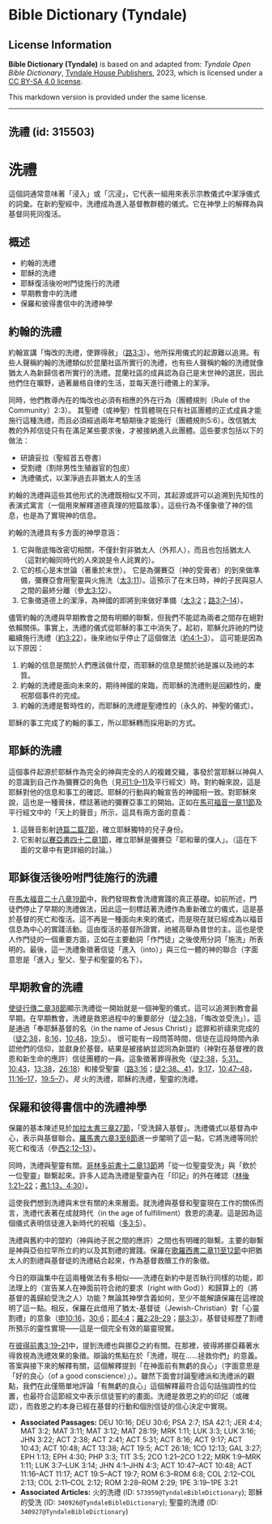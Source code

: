 # Bible Dictionary (Tyndale)

## License Information

**Bible Dictionary (Tyndale)** is based on and adapted from: _Tyndale Open Bible Dictionary_, [Tyndale House Publishers](https://tyndaleopenresources.com/), 2023, which is licensed under a [CC BY-SA 4.0 license](https://creativecommons.org/licenses/by-sa/4.0/legalcode.en).

This markdown version is provided under the same license.



--------------------------------

## 洗禮 (id: 315503)

洗禮
==

這個詞通常意味著「浸入」或「沉浸」，它代表一組用來表示宗教儀式中潔淨儀式的詞彙。在新約聖經中，洗禮成為進入基督教群體的儀式。它在神學上的解釋為與基督同死同復活。

概述
--

* 約翰的洗禮
* 耶穌的洗禮
* 耶穌復活後吩咐門徒施行的洗禮
* 早期教會中的洗禮
* 保羅和彼得書信中的洗禮神學

約翰的洗禮
-----

約翰宣講「悔改的洗禮，使罪得赦」（[路3:3](https://ref.ly/Luke3:3)）。他所採用儀式的起源難以追溯。有些人聲稱約翰的洗禮類似於昆蘭社區所實行的洗禮，也有些人聲稱約翰的洗禮就像猶太人為新歸信者所實行的洗禮。昆蘭社區的成員認為自己是末世神的選民，因此他們住在曠野，過著嚴格自律的生活，並每天進行禮儀上的潔淨。

同時，他們教導內在的悔改也必須有相應的外在行為（團體規則〔Rule of the Community〕2:3）。 其聖禮（或神聖）性質體現在只有社區團體的正式成員才能施行這種洗禮，而且必須經過兩年考驗期後才能施行（團體規則5:6）。改信猶太教的外邦信徒只有在滿足某些要求後，才被接納進入此團體。這些要求包括以下的做法：

* 研讀妥拉（聖經首五卷書）
* 受割禮（割除男性生殖器官的包皮）
* 洗禮儀式，以潔淨過去非猶太人的生活

約翰的洗禮與這些其他形式的洗禮既相似又不同，其起源或許可以追溯到先知性的表演式寓言（一個用來解釋道德真理的短篇故事）。這些行為不僅象徵了神的信息，也是為了實現神的信息。

約翰的洗禮具有多方面的神學意涵：

1. 它與徹底悔改密切相關，不僅針對非猶太人（外邦人），而且也包括猶太人（這對約翰同時代的人來說是令人詫異的）。
2. 它的核心是末世論（著重於末世）。 它是為彌賽亞（神的受膏者）的到來做準備，彌賽亞會用聖靈與火施洗（[太3:11](https://ref.ly/Matt3:11)）。這預示了在末日時，神的子民與惡人之間的最終分離（參[太3:12](https://ref.ly/Matt3:12)）。
3. 它象徵道德上的潔淨，為神國的即將到來做好準備（[太3:2](https://ref.ly/Matt3:2)；[路3:7–14](https://ref.ly/Luke3:7-Luke3:14)）。

儘管約翰的洗禮與早期教會之間有明顯的聯繫，但我們不能認為兩者之間存在絕對依賴關係。事實上，洗禮的儀式從耶穌的事工中消失了。起初，耶穌允許祂的門徒繼續施行洗禮（[約3:22](https://ref.ly/John3:22)）。後來祂似乎停止了這個做法（[約4:1–3](https://ref.ly/John4:1-John4:3)）。 這可能是因為以下原因：

1. 約翰的信息是關於人們應該做什麼，而耶穌的信息是關於祂是誰以及祂的本質。
2. 約翰的洗禮是面向未來的，期待神國的來臨，而耶穌的洗禮則是回顧性的，慶祝那個事件的完成。
3. 約翰的洗禮是暫時性的，而耶穌的洗禮是聖禮性的（永久的、神聖的儀式）。

耶穌的事工完成了約翰的事工，所以耶穌轉而採用新的方式。

耶穌的洗禮
-----

這個事件起源於耶穌作為完全的神與完全的人的複雜交織，事發於當耶穌以神與人的意識到自己作為彌賽亞的角色（見[可1:9–11](https://ref.ly/Mark1:9-Mark1:11)及平行經文）時。對約翰來說，這是耶穌對他的信息和事工的確認。耶穌的行動與約翰宣告的神國相一致。對耶穌來說，這也是一種膏抹，標誌著祂的彌賽亞事工的開始。正如在[馬可福音一章11節](https://ref.ly/Mark1:11)及平行經文中的「天上的聲音」所示，這具有兩方面的意義：

1. 這聲音影射[詩篇二篇7節](https://ref.ly/Ps2:7)，確立耶穌獨特的兒子身份。
2. 它影射[以賽亞書四十二章1節](https://ref.ly/Isa42:1)，確立耶穌是彌賽亞「耶和華的僕人」。（這在下面的文章中有更詳細的討論。）

耶穌復活後吩咐門徒施行的洗禮
--------------

在[馬太福音二十八章19節](https://ref.ly/Matt28:19)中，我們發現教會洗禮實踐的真正基礎。如前所述，門徒們停止了早期的洗禮做法，因此這一刻標誌著洗禮作為重新確立的儀式，這是基於基督的死亡和復活。這不再是一種面向未來的儀式，而是現在就已經成為以福音信息為中心的實踐活動。這由復活的基督所證實，祂被高舉為普世的主。這也是使人作門徒的一個重要方面，正如在主要動詞「作門徒」之後使用分詞「施洗」所表明的。最後，這一洗禮象徵著信徒「進入（into）」與三位一體的神的聯合（字面意思是「進入」聖父、聖子和聖靈的名下）。

早期教會的洗禮
-------

[使徒行傳二章38節](https://ref.ly/Acts2:38)顯示洗禮從一開始就是一個神聖的儀式，這可以追溯到教會最早期。在早期教會，洗禮是救恩過程中的重要部分（[徒2:38](https://ref.ly/Acts2:38)，「悔改並受洗」）。這是通過「奉耶穌基督的名（in the name of Jesus Christ）」認罪和祈禱來完成的（[徒2:38](https://ref.ly/Acts2:38)，[8:16](https://ref.ly/Acts8:16)，[10:48](https://ref.ly/Acts10:48)，[19:5](https://ref.ly/Acts19:5)）。 很可能有一段問答時間，信徒在這段時間內承認他們的信仰，並獻身於基督。結果是被接納並認同為新盟約（神對在基督裡的救恩和新生命的應許）信徒團體的一員。這象徵著罪得赦免（[徒2:38](https://ref.ly/Acts2:38)，[5:31，](https://ref.ly/Acts5:31)[10:43](https://ref.ly/Acts10:43)，[13:38](https://ref.ly/Acts13:38)，[26:18](https://ref.ly/Acts26:18)）和接受聖靈（[路3:16](https://ref.ly/Luke3:16)；[徒2:38、41](https://ref.ly/Acts2:38)，[9:17](https://ref.ly/Acts9:17)，[10:47–48](https://ref.ly/Acts10:47-Acts10:48)，[11:16–17](https://ref.ly/Acts11:16-Acts11:17)，[19:5–7](https://ref.ly/Acts19:5-Acts19:7)）。*見* 火的洗禮，耶穌的洗禮，聖靈的洗禮。

保羅和彼得書信中的洗禮神學
-------------

保羅的基本陳述見於[加拉太書三章27節](https://ref.ly/Gal3:27)，「受洗歸入基督」。洗禮儀式以基督為中心，表示與基督聯合。[羅馬書六章3至8節](https://ref.ly/Rom6:3-Rom6:8)進一步闡明了這一點，它將洗禮等同於死亡和復活（參[西2:12–13](https://ref.ly/Col2:12-Col2:13)）。

同時，洗禮與聖靈有關。[哥林多前書十二章13節](https://ref.ly/1Cor12:13)將「從一位聖靈受洗」與「飲於一位聖靈」聯繫起來。許多人認為洗禮是聖靈內在「印記」的外在確認（[林後1:21–22](https://ref.ly/2Cor1:21-2Cor1:22)；[弗1:13，](https://ref.ly/Eph1:13)[4:30](https://ref.ly/Eph4:30)）。

這使我們想到洗禮與末世有關的未來層面。就洗禮與基督和聖靈現在工作的關係而言，洗禮代表著在成就時代（in the age of fulfillment）救恩的澆灌。這是因為這個儀式表明信徒進入新時代的祝福（[多3:5](https://ref.ly/Titus3:5)）。

洗禮與舊約中的盟約（神與祂子民之間的應許）之間也有明確的聯繫。主要的聯繫是神與亞伯拉罕所立的約以及其割禮的實踐。保羅在[歌羅西書二章11至12節](https://ref.ly/Col2:11-Col2:12)中把猶太人的割禮與基督徒的洗禮結合起來，作為基督救贖工作的象徵。

今日的辯論集中在這兩種做法有多相似——洗禮在新約中是否執行同樣的功能，即法理上的（宣告某人在神面前符合祂的要求〔right with God〕）和歸算上的（將基督的義歸給受洗之人）功能？無論其神學含義如何，至少不能解讀保羅在這裡說明了這一點。相反，保羅在此借用了猶太\-基督徒（Jewish\-Christian）對「心靈割禮」的意象（[申10:16](https://ref.ly/Deut10:16)，[30:6](https://ref.ly/Deut30:6)；[耶4:4](https://ref.ly/Jer4:4)；[羅2:28–29](https://ref.ly/Rom2:28-Rom2:29)；[腓3:3](https://ref.ly/Phil3:3)）。基督徒經歷了割禮所預示的靈性實現——這是一個完全有效的屬靈現實。

在[彼得前書3:19–21](https://ref.ly/1Pet3:19-1Pet3:21)中，提到洗禮也與挪亞之約有關。在那裡，彼得將挪亞藉著水得救視為洗禮效果的象徵。辯論的焦點在於「洗禮，現在……拯救你們」的意義。答案與接下來的解釋有關，這個解釋提到「在神面前有無虧的良心」（字面意思是「好的良心（of a good conscience）」）。雖然下面會討論聖禮派和洗禮派的觀點，我們在此僅簡單地評論「有無虧的良心」這個解釋最符合這句話強調性的位置，也最符合這節經文中表示信徒誓約的畫面。洗禮是救恩之約的印記（或確認），而救恩之約本身已經在基督的行動和個別信徒的信心決定中實現。

* **Associated Passages:** DEU 10:16; DEU 30:6; PSA 2:7; ISA 42:1; JER 4:4; MAT 3:2; MAT 3:11; MAT 3:12; MAT 28:19; MRK 1:11; LUK 3:3; LUK 3:16; JHN 3:22; ACT 2:38; ACT 2:41; ACT 5:31; ACT 8:16; ACT 9:17; ACT 10:43; ACT 10:48; ACT 13:38; ACT 19:5; ACT 26:18; 1CO 12:13; GAL 3:27; EPH 1:13; EPH 4:30; PHP 3:3; TIT 3:5; 2CO 1:21–2CO 1:22; MRK 1:9–MRK 1:11; LUK 3:7–LUK 3:14; JHN 4:1–JHN 4:3; ACT 10:47–ACT 10:48; ACT 11:16–ACT 11:17; ACT 19:5–ACT 19:7; ROM 6:3–ROM 6:8; COL 2:12–COL 2:13; COL 2:11–COL 2:12; ROM 2:28–ROM 2:29; 1PE 3:19–1PE 3:21
* **Associated Articles:** 火的洗禮 (ID: `573959@TyndaleBibleDictionary`); 耶穌的受洗 (ID: `340926@TyndaleBibleDictionary`); 聖靈的洗禮 (ID: `340927@TyndaleBibleDictionary`)

